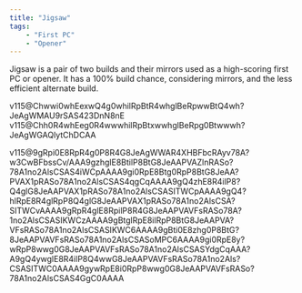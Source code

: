 ```yaml
---
title: "Jigsaw"
tags:
    - "First PC"
    - "Opener"
---
```

<meta name="description" content="A perfect clear opener on-par with PCO in terms of difficulty but with better scoring or damage.">

Jigsaw is a pair of two builds and their mirrors used as a high-scoring first PC or opener. It has a 100% build chance, considering mirrors, and the less efficient alternate build.

<fumen>
v115@Chwwi0whEexwQ4g0whilRpBtR4whglBeRpwwBtQ4wh?JeAgWMAU9rSAS423DnN8nE
</fumen>
<fumen>
v115@Chh0R4whEeg0R4wwwhilRpBtxwwhglBeRpg0Btwwwh?JeAgWGAQlytChDCAA
</fumen>

<fumen>v115@9gRpi0E8RpR4g0P8R4G8JeAgWWAR4XHBFbcRAyv78A?w3CwBFbssCv/AAA9gzhglE8BtilP8BtG8JeAAPVAZlnRASo?78A1no2AlsCSAS4iWCpAAAA9gi0RpE8Btg0RpP8BtG8JeAA?PVAX1pRASo78A1no2AlsCSAS4qgCqAAAA9gQ4zhE8R4ilP8?Q4glG8JeAAPVAX1pRASo78A1no2AlsCSASITWCpAAAA9gQ4?hlRpE8R4glRpP8Q4glG8JeAAPVAX1pRASo78A1no2AlsCSA?SITWCvAAAA9gRpR4glE8RpilP8R4G8JeAAPVAVFsRASo78A?1no2AlsCSASIKWCzAAAA9gBtglRpE8ilRpP8BtG8JeAAPVA?VFsRASo78A1no2AlsCSASIKWC6AAAA9gBti0E8zhg0P8BtG?8JeAAPVAVFsRASo78A1no2AlsCSASoMPC6AAAA9gi0RpE8y?wRpP8wwg0G8JeAAPVAVFsRASo78A1no2AlsCSASYdgCqAAA?A9gQ4ywglE8R4ilP8Q4wwG8JeAAPVAVFsRASo78A1no2Als?CSASITWC0AAAA9gywRpE8i0RpP8wwg0G8JeAAPVAVFsRASo?78A1no2AlsCSAS4GgC0AAAA</fumen>